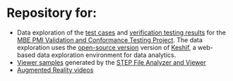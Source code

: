 # Repository for:

- Data exploration of the [test cases](https://pages.nist.gov/CAD-PMI-Testing/models.html) and [verification testing results](https://pages.nist.gov/CAD-PMI-Testing/results.html) for the [MBE PMI Validation and Conformance Testing Project](https://www.nist.gov/el/systems-integration-division-73400/mbe-pmi-validation-and-conformance-testing).  The data exploration uses the [open-source version](https://github.com/adilyalcin/Keshif) version of [Keshif](http://keshif.me/), a web-based data exploration environment for data analytics.
- [Viewer samples](https://pages.nist.gov/CAD-PMI-Testing/) generated by the [STEP File Analyzer and Viewer](https://www.nist.gov/services-resources/software/step-file-analyzer-and-viewer)
- [Augmented Reality videos](https://pages.nist.gov/CAD-PMI-Testing/NIST-AR-video.html)
